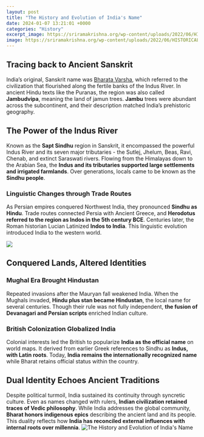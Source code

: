```yaml
---
layout: post
title: "The History and Evolution of India's Name"
date: 2024-01-07 13:21:01 +0000
categories: "History"
excerpt_image: https://sriramakrishna.org/wp-content/uploads/2022/06/HISTORICAL-EVOLUTION-OF-INDIA-original-scaled.jpg
image: https://sriramakrishna.org/wp-content/uploads/2022/06/HISTORICAL-EVOLUTION-OF-INDIA-original-scaled.jpg
---
```


## Tracing back to Ancient Sanskrit
India’s original, Sanskrit name was [Bharata Varsha](https://yt.io.vn/collection/agostini), which referred to the civilization that flourished along the fertile banks of the Indus River. In ancient Hindu texts like the Puranas, the region was also called **Jambudvipa**, meaning the land of jamun trees. **Jambu** trees were abundant across the subcontinent, and their description matched India’s prehistoric geography.
## The Power of the Indus River
Known as the **Sapt Sindhu** region in Sanskrit, it encompassed the powerful Indus River and its seven major tributaries - the Sutlej, Jhelum, Beas, Ravi, Chenab, and extinct Saraswati rivers. Flowing from the Himalayas down to the Arabian Sea, the **Indus and its tributaries supported large settlements and irrigated farmlands**. Over generations, locals came to be known as the **Sindhu people**.
### Linguistic Changes through Trade Routes 
As Persian empires conquered Northwest India, they pronounced **Sindhu as Hindu**. Trade routes connected Persia with Ancient Greece, and **Herodotus referred to the region as Indos in the 5th century BCE**. Centuries later, the Roman historian Lucian Latinized **Indos to India**. This linguistic evolution introduced India to the western world.

![](https://i.ytimg.com/vi/kWUSdkB8ivg/maxresdefault.jpg)
## Conquered Lands, Altered Identities
### Mughal Era Brought Hindustan  
Repeated invasions after the Mauryan fall weakened India. When the Mughals invaded, **Hindu plus stan became Hindustan**, the local name for several centuries. Though their rule was not fully independent, **the fusion of Devanagari and Persian scripts** enriched Indian culture.
### British Colonization Globalized India
Colonial interests led the British to popularize **India as the official name** on world maps. It derived from earlier Greek references to Sindhu as **Indus, with Latin roots**. Today, **India remains the internationally recognized name** while Bharat retains official status within the country. 
## Dual Identity Echoes Ancient Traditions
Despite political turmoil, India sustained its continuity through syncretic culture. Even as names changed with rulers, **Indian civilization retained traces of Vedic philosophy**. While India addresses the global community, **Bharat honors indigenous epics** describing the ancient land and its people. This duality reflects how **India has reconciled external influences with internal roots over millennia**.
![The History and Evolution of India's Name](https://sriramakrishna.org/wp-content/uploads/2022/06/HISTORICAL-EVOLUTION-OF-INDIA-original-scaled.jpg)